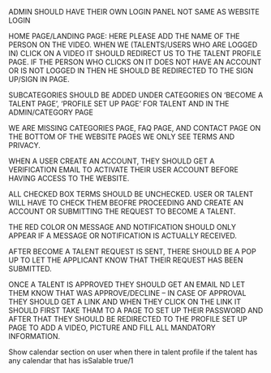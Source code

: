 ADMIN SHOULD HAVE THEIR OWN LOGIN PANEL NOT SAME AS WEBSITE LOGIN

HOME PAGE/LANDING PAGE: HERE PLEASE ADD THE NAME OF THE PERSON ON THE VIDEO. WHEN WE (TALENTS/USERS WHO ARE LOGGED IN) CLICK ON A VIDEO IT SHOULD REDIRECT US TO THE TALENT PROFILE PAGE. IF THE PERSON WHO CLICKS ON IT DOES NOT HAVE AN ACCOUNT OR IS NOT LOGGED IN THEN HE SHOULD BE REDIRECTED TO THE SIGN UP/SIGN IN PAGE.

SUBCATEGORIES SHOULD BE ADDED UNDER CATEGORIES ON ‘BECOME A TALENT PAGE’, ‘PROFILE SET UP PAGE’ FOR TALENT AND IN THE ADMIN/CATEGORY PAGE

WE ARE MISSING CATEGORIES PAGE, FAQ PAGE, AND CONTACT PAGE ON THE BOTTOM OF THE WEBSITE PAGES WE ONLY SEE TERMS AND PRIVACY.

WHEN A USER CREATE AN ACCOUNT, THEY SHOULD GET A VERIFICATION EMAIL TO ACTIVATE THEIR USER ACCOUNT BEFORE HAVING ACCESS TO THE WEBSITE.

ALL CHECKED BOX TERMS SHOULD BE UNCHECKED. USER OR TALENT WILL HAVE TO CHECK THEM BEOFRE PROCEEDING AND CREATE AN ACCOUNT OR SUBMITTING THE REQUEST TO BECOME A TALENT.

THE RED COLOR ON MESSAGE AND NOTIFICATION SHOULD ONLY APPEAR IF A MESSAGE OR NOTIFICATION IS ACTUALLY RECEIVED.

AFTER BECOME A TALENT REQUEST IS SENT, THERE SHOULD BE A POP UP TO LET THE APPLICANT KNOW THAT THEIR REQUEST HAS BEEN SUBMITTED.

ONCE A TALENT IS APPROVED THEY SHOULD GET AN EMAIL ND LET THEM KNOW THAT WAS APPROVE/DECLINE – IN CASE OF APPROVAL THEY SHOULD GET A LINK AND WHEN THEY CLICK ON THE LINK IT SHOULD FIRST TAKE THAM TO A PAGE TO SET UP THEIR PASSWORD AND AFTER THAT THEY SHOULD BE REDIRECTED TO THE PROFILE SET UP PAGE TO ADD A VIDEO, PICTURE AND FILL ALL MANDATORY INFORMATION.

Show calendar section on user when there in talent profile if the talent has any calendar that has isSalable true/1

